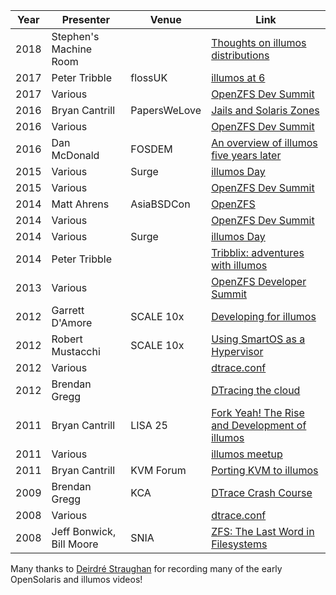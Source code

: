 | Year | Presenter                | Venue        | Link |
|------|--------------------------|--------------|------|
| 2018 | Stephen's Machine Room   |              | [Thoughts on illumos distributions](https://www.youtube.com/watch?v=_7YSiwEdtjE) |
| 2017 | Peter Tribble            | flossUK      | [illumos at 6](https://www.youtube.com/watch?v=29yGVdtaN_0)                                        | 
| 2017 | Various                  |              | [OpenZFS Dev Summit](https://www.youtube.com/watch?v=1LkHsofR_kc&list=PLaUVvul17xSfgoTmcgjC0MQPGC2fmljL6) |
| 2016 | Bryan Cantrill           | PapersWeLove | [Jails and Solaris Zones](https://www.youtube.com/watch?v=hgN8pCMLI2U)                             |
| 2016 | Various                  |              | [OpenZFS Dev Summit](https://www.youtube.com/watch?v=CIJGUNDZ9yE&list=PLaUVvul17xSfmOrhQ_f6gqMNNuJvnKEqZ) |
| 2016 | Dan McDonald             | FOSDEM       | [An overview of illumos five years later](https://archive.fosdem.org/2016/schedule/event/illumos_overview/) |
| 2015 | Various                  | Surge        | [illumos Day](https://www.youtube.com/watch?v=Al2jqJ_8BcQ&list=PLPs2JDhxyVxPzEkUzQD2-cb-rhVFqX1UV) | 
| 2015 | Various                  |              | [OpenZFS Dev Summit](https://www.youtube.com/watch?v=aV276yUfgK4&list=PLaUVvul17xSedlXipesHxfzDm74lXj0ab) |
| 2014 | Matt Ahrens              | AsiaBSDCon   | [OpenZFS](https://www.youtube.com/watch?v=8T9Rh-46jhI)
| 2014 | Various                  |              | [OpenZFS Dev Summit](https://www.youtube.com/watch?v=XnTzbisLYzg&list=PLaUVvul17xSdOhJ-wDugoCAIPJZHloVoq) |
| 2014 | Various                  | Surge        | [illumos Day](https://www.youtube.com/watch?v=HRnGZYEBpFg&list=PLH8r-Scm3-2VmZhZ76tFPAhPOG0pvmjdA) |
| 2014 | Peter Tribble            |              | [Tribblix: adventures with illumos](https://www.youtube.com/watch?v=W-gNd4cKrLc) |
| 2013 | Various                  |              | [OpenZFS Developer Summit](https://www.youtube.com/watch?v=U3dMhpmQTrU&list=PL3oXECC9Rpm3ui0Kwbh4tg9efqySwyv53) |
| 2012 | Garrett D'Amore          | SCALE 10x    | [Developing for illumos](https://www.youtube.com/watch?v=AtAjPw5lUF8&list=PL38E9D8BB8E71A73C) |
| 2012 | Robert Mustacchi         | SCALE 10x    | [Using SmartOS as a Hypervisor](https://www.youtube.com/watch?v=Z725D3SZYBY&list=PL164B1EF0A178574C) |
| 2012 | Various                  |              | [dtrace.conf](https://www.youtube.com/watch?v=l_7v7Fn7uMQ&list=PL973D48F273EB0360) |
| 2012 | Brendan Gregg            |              | [DTracing the cloud](https://www.youtube.com/watch?v=uZTMuXXFG38&index=2&list=PL3oXECC9Rpm2iKqF4Kl3NIjlMNTKjI4T6) |
| 2011 | Bryan Cantrill           | LISA 25      | [Fork Yeah! The Rise and Development of illumos](https://www.youtube.com/watch?v=-zRN7XLCRhc)      | 
| 2011 | Various                  |              | [illumos meetup](https://www.youtube.com/watch?v=NArlja-RXVA&list=PLDCCD08516746DB82) |
| 2011 | Bryan Cantrill           | KVM Forum    | [Porting KVM to illumos](https://www.youtube.com/watch?v=cwAfJywzk8o) |
| 2009 | Brendan Gregg            | KCA          | [DTrace Crash Course](https://www.youtube.com/watch?v=DWwpzLgNhME&list=PL3oXECC9Rpm2--4vn3KIeCDMvQsv4exaO)
| 2008 | Various                  |              | [dtrace.conf](https://www.youtube.com/watch?v=RvyP61WeFdM&list=PL8516982CBF9FADCC) |
| 2008 | Jeff Bonwick, Bill Moore | SNIA         | [ZFS: The Last Word in Filesystems](https://www.youtube.com/watch?v=NRoUC9P1PmA&list=PL1622CB7988FDD9F5) |

Many thanks to [Deirdré Straughan](http://www.beginningwithi.com/) for
recording many of the early OpenSolaris and illumos videos!
